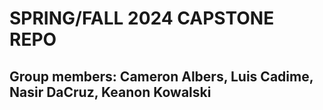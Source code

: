 # SPRING/FALL 2024 CAPSTONE REPO

## Group members: Cameron Albers, Luis Cadime, Nasir DaCruz, Keanon Kowalski
